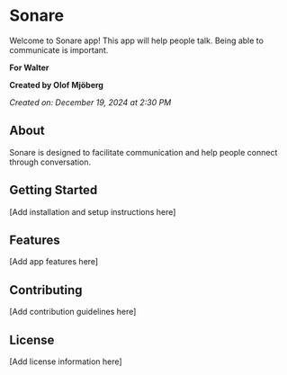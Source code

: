 # Sonare

Welcome to Sonare app! This app will help people talk. Being able to communicate is important.

**For Walter**

**Created by Olof Mjöberg**

*Created on: December 19, 2024 at 2:30 PM*

## About

Sonare is designed to facilitate communication and help people connect through conversation.

## Getting Started

[Add installation and setup instructions here]

## Features

[Add app features here]

## Contributing

[Add contribution guidelines here]

## License

[Add license information here]
